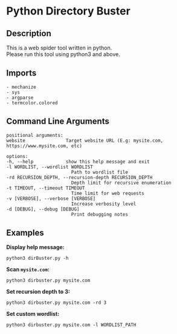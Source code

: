 # Python Directory Buster

## Description

This is a web spider tool written in python.\
Please run this tool using python3 and above.

## Imports

    - mechanize
    - sys
    - argparse
    - termcolor.colored

## Command Line Arguments

    positional arguments:
    website               Target website URL (E.g: mysite.com, https://www.mysite.com, etc)

    options:
    -h, --help            show this help message and exit
    -l WORDLIST, --wordlist WORDLIST
                            Path to wordlist file
    -rd RECURSION_DEPTH, --recursion-depth RECURSION_DEPTH
                            Depth limit for recursive enumeration
    -t TIMEOUT, --timeout TIMEOUT
                            Time limit for web requests
    -v [VERBOSE], --verbose [VERBOSE]
                            Increase verbosity level
    -d [DEBUG], --debug [DEBUG]
                            Print debugging notes

## Examples

**Display help message:**

    python3 dirBuster.py -h

**Scan `mysite.com`:**

    python3 dirbuster.py mysite.com

**Set recursion depth to 3:**

    python3 dirbuster.py mysite.com -rd 3

**Set custom wordlist:**

    python3 dirbuster.py mysite.com -l WORDLIST_PATH
